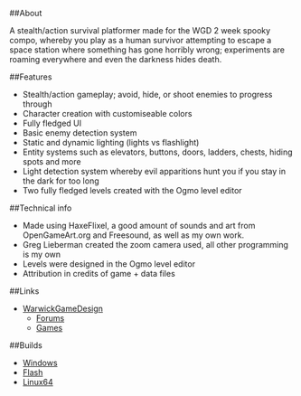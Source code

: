 ##About

A stealth/action survival platformer made for the WGD 2 week spooky compo, whereby you play as a human survivor attempting to escape a space station where something has gone horribly wrong; experiments are roaming everywhere and even the darkness hides death.

##Features

- Stealth/action gameplay; avoid, hide, or shoot enemies to progress through
- Character creation with customiseable colors
- Fully fledged UI
- Basic enemy detection system
- Static and dynamic lighting (lights vs flashlight)
- Entity systems such as elevators, buttons, doors, ladders, chests, hiding spots and more
- Light detection system whereby evil apparitions hunt you if you stay in the dark for too long
- Two fully fledged levels created with the Ogmo level editor

##Technical info

- Made using HaxeFlixel, a good amount of sounds and art from OpenGameArt.org and Freesound, as well as my own work.
- Greg Lieberman created the zoom camera used, all other programming is my own
- Levels were designed in the Ogmo level editor
- Attribution in credits of game + data files

##Links

- [WarwickGameDesign](https://www.warwickgamedesign.co.uk)
  - [Forums](https://www.warwickgamedesign.co.uk/forum)
  - [Games](https://www.warwickgamedesign.co.uk/games)

##Builds
- [Windows](http://gtaylor.warwickcompsoc.co.uk/downloads/station19/station19_windows_01-11-2014.zip)
- [Flash](http://gtaylor.warwickcompsoc.co.uk/downloads/station19/station19_flash_01-11-2014.zip)
- [Linux64](http://gtaylor.warwickcompsoc.co.uk/downloads/station19/station19_linux64_01-11-2014.zip)